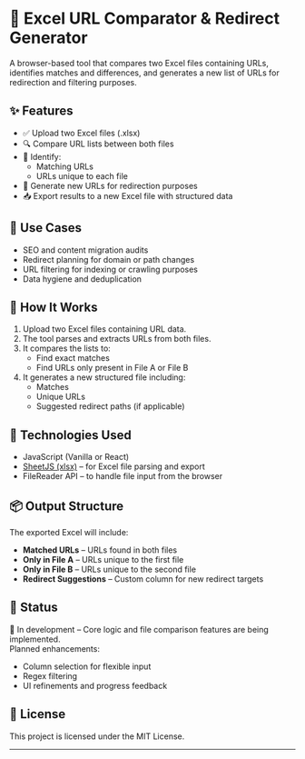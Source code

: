 # 🔄 Excel URL Comparator & Redirect Generator

A browser-based tool that compares two Excel files containing URLs, identifies matches and differences, and generates a new list of URLs for redirection and filtering purposes.

## ✨ Features

- ✅ Upload two Excel files (.xlsx)
- 🔍 Compare URL lists between both files
- 📌 Identify:
  - Matching URLs
  - URLs unique to each file
- 🔄 Generate new URLs for redirection purposes
- 📥 Export results to a new Excel file with structured data

## 📂 Use Cases

- SEO and content migration audits
- Redirect planning for domain or path changes
- URL filtering for indexing or crawling purposes
- Data hygiene and deduplication

## 🚀 How It Works

1. Upload two Excel files containing URL data.
2. The tool parses and extracts URLs from both files.
3. It compares the lists to:
   - Find exact matches
   - Find URLs only present in File A or File B
4. It generates a new structured file including:
   - Matches
   - Unique URLs
   - Suggested redirect paths (if applicable)

## 🧰 Technologies Used

- JavaScript (Vanilla or React)
- [SheetJS (xlsx)](https://github.com/SheetJS/sheetjs) – for Excel file parsing and export
- FileReader API – to handle file input from the browser

## 📦 Output Structure

The exported Excel will include:

- **Matched URLs** – URLs found in both files
- **Only in File A** – URLs unique to the first file
- **Only in File B** – URLs unique to the second file
- **Redirect Suggestions** – Custom column for new redirect targets

## 📌 Status

🔧 In development – Core logic and file comparison features are being implemented.  
Planned enhancements:
- Column selection for flexible input
- Regex filtering
- UI refinements and progress feedback

## 📝 License

This project is licensed under the MIT License.

---

